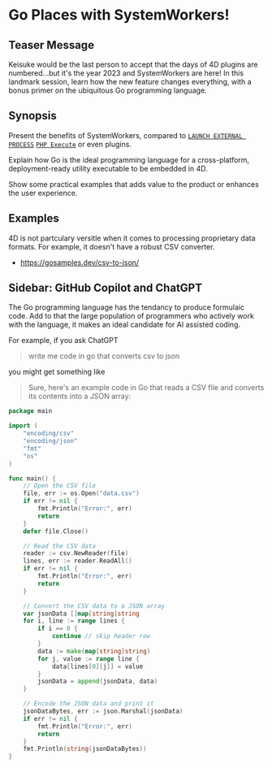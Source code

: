 # Go Places with SystemWorkers!

## Teaser Message

Keisuke would be the last person to accept that the days of 4D plugins are numbered...but it's the year 2023 and SystemWorkers are here! In this landmark session, learn how the new feature changes everything, with a bonus primer on the ubiquitous Go programming language.

## Synopsis 

Present the benefits of SystemWorkers, compared to [`LAUNCH EXTERNAL PROCESS`](https://doc.4d.com/4Dv19/4D/19.5/LAUNCH-EXTERNAL-PROCESS.301-6137469.en.html) [`PHP Execute`](https://doc.4d.com/4Dv19/4D/19.5/PHP-Execute.301-6137576.en.html) or even plugins.

Explain how Go is the ideal programming language for a cross-platform, deployment-ready utility executable to be embedded in 4D.

Show some practical examples that adds value to the product or enhances the user experience.

## Examples

4D is not partculary versitle when it comes to processing proprietary data formats. For example, it doesn't have a robust CSV converter. 

* https://gosamples.dev/csv-to-json/

## Sidebar: GitHub Copilot and ChatGPT

The Go programming language has the tendancy to produce formulaic code. Add to that the large population of programmers who actively work with the language, it makes an ideal candidate for AI assisted coding. 

For example, if you ask ChatGPT

> write me code in go that converts csv to json</span>

you might get something like

> Sure, here's an example code in Go that reads a CSV file and converts its contents into a JSON array:

```go
package main

import (
    "encoding/csv"
    "encoding/json"
    "fmt"
    "os"
)

func main() {
    // Open the CSV file
    file, err := os.Open("data.csv")
    if err != nil {
        fmt.Println("Error:", err)
        return
    }
    defer file.Close()

    // Read the CSV data
    reader := csv.NewReader(file)
    lines, err := reader.ReadAll()
    if err != nil {
        fmt.Println("Error:", err)
        return
    }

    // Convert the CSV data to a JSON array
    var jsonData []map[string]string
    for i, line := range lines {
        if i == 0 {
            continue // skip header row
        }
        data := make(map[string]string)
        for j, value := range line {
            data[lines[0][j]] = value
        }
        jsonData = append(jsonData, data)
    }

    // Encode the JSON data and print it
    jsonDataBytes, err := json.Marshal(jsonData)
    if err != nil {
        fmt.Println("Error:", err)
        return
    }
    fmt.Println(string(jsonDataBytes))
}
```
